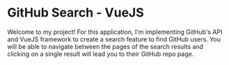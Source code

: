 # GitHub Search - VueJS
Welcome to my project! For this application, I'm implementing GitHub's API and VueJS framework to create a search feature to find GitHub users. You will be able to navigate between the pages of the search results and clicking on a single result will lead you to their GitHub repo page.



